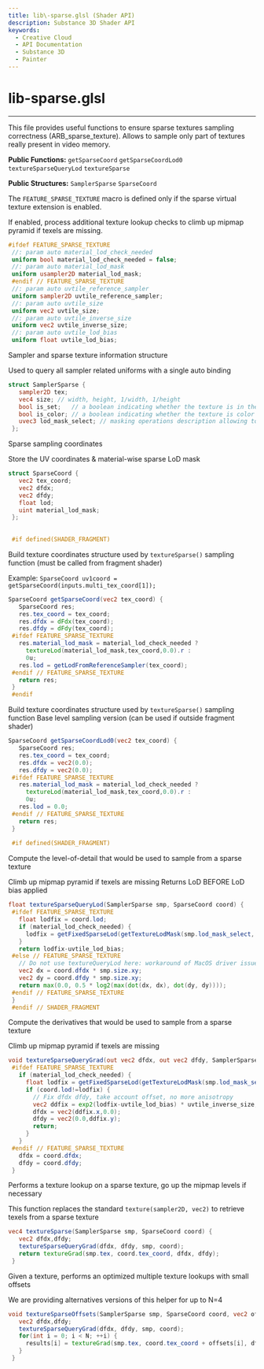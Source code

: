 ```yaml
---
title: lib\-sparse.glsl (Shader API)
description: Substance 3D Shader API
keywords:
  - Creative Cloud
  - API Documentation
  - Substance 3D
  - Painter
---
```





























lib\-sparse.glsl
================

---




This file provides useful functions to ensure sparse textures sampling
 correctness (ARB_sparse_texture).
 Allows to sample only part of textures really present in video memory.


**Public Functions:**
`getSparseCoord`
`getSparseCoordLod0`
`textureSparseQueryLod`
`textureSparse`


**Public Structures:**
`SamplerSparse`
`SparseCoord`


The `FEATURE_SPARSE_TEXTURE` macro is defined only if the sparse virtual texture extension is enabled.


If enabled, process additional texture lookup checks to climb up mipmap pyramid if texels are missing.





```glsl
#ifdef FEATURE_SPARSE_TEXTURE
 //: param auto material_lod_check_needed
 uniform bool material_lod_check_needed = false;
 //: param auto material_lod_mask
 uniform usampler2D material_lod_mask;
 #endif // FEATURE_SPARSE_TEXTURE
 //: param auto uvtile_reference_sampler
 uniform sampler2D uvtile_reference_sampler;
 //: param auto uvtile_size
 uniform vec2 uvtile_size;
 //: param auto uvtile_inverse_size
 uniform vec2 uvtile_inverse_size;
 //: param auto uvtile_lod_bias
 uniform float uvtile_lod_bias;
```









Sampler and sparse texture information structure


Used to query all sampler related uniforms with a single auto binding





```glsl
struct SamplerSparse {
   sampler2D tex;
   vec4 size; // width, height, 1/width, 1/height
   bool is_set;   // a boolean indicating whether the texture is in the texture set or not
   bool is_color; // a boolean indicating whether the texture is color (RGBA) or grayscale (R, GB)
   uvec3 lod_mask_select; // masking operations description allowing to retrieve loaded mipmaps information
 };
```









Sparse sampling coordinates


Store the UV coordinates \& material\-wise sparse LoD mask





```glsl
struct SparseCoord {
   vec2 tex_coord;
   vec2 dfdx;
   vec2 dfdy;
   float lod;
   uint material_lod_mask;
 };
 
 
 #if defined(SHADER_FRAGMENT)
```









Build texture coordinates structure used by `textureSparse()` sampling function
 (must be called from fragment shader)


Example: `SparseCoord uv1coord = getSparseCoord(inputs.multi_tex_coord[1]);`





```glsl
SparseCoord getSparseCoord(vec2 tex_coord) {
   SparseCoord res;
   res.tex_coord = tex_coord;
   res.dfdx = dFdx(tex_coord);
   res.dfdy = dFdy(tex_coord);
 #ifdef FEATURE_SPARSE_TEXTURE
   res.material_lod_mask = material_lod_check_needed ?
     textureLod(material_lod_mask,tex_coord,0.0).r :
     0u;
   res.lod = getLodFromReferenceSampler(tex_coord);
 #endif // FEATURE_SPARSE_TEXTURE
   return res;
 }
 #endif
```









Build texture coordinates structure used by `textureSparse()` sampling function
 Base level sampling version (can be used if outside fragment shader)





```glsl
SparseCoord getSparseCoordLod0(vec2 tex_coord) {
   SparseCoord res;
   res.tex_coord = tex_coord;
   res.dfdx = vec2(0.0);
   res.dfdy = vec2(0.0);
 #ifdef FEATURE_SPARSE_TEXTURE
   res.material_lod_mask = material_lod_check_needed ?
     textureLod(material_lod_mask,tex_coord,0.0).r :
     0u;
   res.lod = 0.0;
 #endif // FEATURE_SPARSE_TEXTURE
   return res;
 }
 
 #if defined(SHADER_FRAGMENT)
```









Compute the level\-of\-detail that would be used to sample from a sparse texture


Climb up mipmap pyramid if texels are missing
 Returns LoD BEFORE LoD bias applied





```glsl
float textureSparseQueryLod(SamplerSparse smp, SparseCoord coord) {
 #ifdef FEATURE_SPARSE_TEXTURE
   float lodfix = coord.lod;
   if (material_lod_check_needed) {
     lodfix = getFixedSparseLod(getTextureLodMask(smp.lod_mask_select, coord.material_lod_mask), lodfix);
   }
   return lodfix-uvtile_lod_bias;
 #else // FEATURE_SPARSE_TEXTURE
   // Do not use textureQueryLod here: workaround of MacOS driver issue (dramatic FPS drop)
   vec2 dx = coord.dfdx * smp.size.xy;
   vec2 dy = coord.dfdy * smp.size.xy;
   return max(0.0, 0.5 * log2(max(dot(dx, dx), dot(dy, dy))));
 #endif // FEATURE_SPARSE_TEXTURE
 }
 #endif // SHADER_FRAGMENT
```









Compute the derivatives that would be used to sample from a sparse texture


Climb up mipmap pyramid if texels are missing





```glsl
void textureSparseQueryGrad(out vec2 dfdx, out vec2 dfdy, SamplerSparse smp, SparseCoord coord) {
 #ifdef FEATURE_SPARSE_TEXTURE
   if (material_lod_check_needed) {
     float lodfix = getFixedSparseLod(getTextureLodMask(smp.lod_mask_select, coord.material_lod_mask), coord.lod);
     if (coord.lod!=lodfix) {
       // Fix dfdx dfdy, take account offset, no more anisotropy
       vec2 ddfix = exp2(lodfix-uvtile_lod_bias) * uvtile_inverse_size;
       dfdx = vec2(ddfix.x,0.0);
       dfdy = vec2(0.0,ddfix.y);
       return;
     }
   }
 #endif // FEATURE_SPARSE_TEXTURE
   dfdx = coord.dfdx;
   dfdy = coord.dfdy;
 }
```









Performs a texture lookup on a sparse texture, go up the mipmap levels if necessary


This function replaces the standard `texture(sampler2D, vec2)` to retrieve texels from a sparse texture





```glsl
vec4 textureSparse(SamplerSparse smp, SparseCoord coord) {
   vec2 dfdx,dfdy;
   textureSparseQueryGrad(dfdx, dfdy, smp, coord);
   return textureGrad(smp.tex, coord.tex_coord, dfdx, dfdy);
 }
```









Given a texture, performs an optimized multiple texture lookups with small offsets


We are providing alternatives versions of this helper for up to N\=4





```glsl
void textureSparseOffsets(SamplerSparse smp, SparseCoord coord, vec2 offsets[N], out vec4 results[N]) {
   vec2 dfdx,dfdy;
   textureSparseQueryGrad(dfdx, dfdy, smp, coord);
   for(int i = 0; i < N; ++i) {
     results[i] = textureGrad(smp.tex, coord.tex_coord + offsets[i], dfdx, dfdy);
   }
 }
 
 
```






